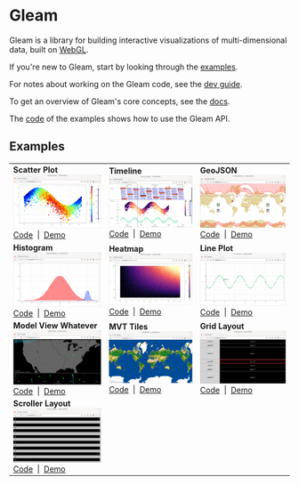 # Gleam

Gleam is a library for building interactive visualizations of multi-dimensional data, built on [WebGL](https://www.khronos.org/webgl/).

If you're new to Gleam, start by looking through the [examples](#examples).

For notes about working on the Gleam code, see the [dev guide](./DEVELOPERS.md).

To get an overview of Gleam's core concepts, see the [docs](./docs/).

The [code](./examples/) of the examples shows how to use the Gleam API.


## Examples
<!--
 To make all columns the same width, the longest line of text in each cell is identical to the longest line of text in every other cell
-->
<table>
<tr>
<td><b>Scatter Plot</b><br><a href="https://metsci.github.io/gleam/examples/scatter/"><img src="./examples/scatter/screenshot.png"></a><br><a href="./examples/scatter/">Code</a>&nbsp;&nbsp;|&nbsp;&nbsp;<a href="https://metsci.github.io/gleam/examples/scatter/">Demo</a>&nbsp;&nbsp;&nbsp;</td>
<td><b>Timeline</b><br><a href="https://metsci.github.io/gleam/examples/timeline/"><img src="./examples/timeline/screenshot.png"></a><br><a href="./examples/timeline/">Code</a>&nbsp;&nbsp;|&nbsp;&nbsp;<a href="https://metsci.github.io/gleam/examples/timeline/">Demo</a>&nbsp;&nbsp;&nbsp;</td>
<td><b>GeoJSON</b><br><a href="https://metsci.github.io/gleam/examples/geojson/"><img src="./examples/geojson/screenshot.png"></a><br><a href="./examples/geojson/">Code</a>&nbsp;&nbsp;|&nbsp;&nbsp;<a href="https://metsci.github.io/gleam/examples/geojson/">Demo</a>&nbsp;&nbsp;&nbsp;</td>
</tr>
<tr>
<td><b>Histogram</b><br><a href="https://metsci.github.io/gleam/examples/histogram/"><img src="./examples/histogram/screenshot.png"></a><br><a href="./examples/histogram/">Code</a>&nbsp;&nbsp;|&nbsp;&nbsp;<a href="https://metsci.github.io/gleam/examples/histogram/">Demo</a>&nbsp;&nbsp;&nbsp;</td>
<td><b>Heatmap</b><br><a href="https://metsci.github.io/gleam/examples/heatmap/"><img src="./examples/heatmap/screenshot.png"></a><br><a href="./examples/heatmap/">Code</a>&nbsp;&nbsp;|&nbsp;&nbsp;<a href="https://metsci.github.io/gleam/examples/heatmap/">Demo</a>&nbsp;&nbsp;&nbsp;</td>
<td><b>Line Plot</b><br><a href="https://metsci.github.io/gleam/examples/line/"><img src="./examples/line/screenshot.png"></a><br><a href="./examples/line/">Code</a>&nbsp;&nbsp;|&nbsp;&nbsp;<a href="https://metsci.github.io/gleam/examples/line/">Demo</a>&nbsp;&nbsp;&nbsp;</td>
</tr>
<tr>
<td><b>Model View Whatever</b><br><a href="https://metsci.github.io/gleam/examples/mvc/"><img src="./examples/mvc/screenshot.png"></a><br><a href="./examples/mvc/">Code</a>&nbsp;&nbsp;|&nbsp;&nbsp;<a href="https://metsci.github.io/gleam/examples/mvc/">Demo</a>&nbsp;&nbsp;&nbsp;</td>
<td><b>MVT Tiles</b><br><a href="https://metsci.github.io/gleam/examples/mvt/"><img src="./examples/mvt/screenshot.png"></a><br><a href="./examples/mvt/">Code</a>&nbsp;&nbsp;|&nbsp;&nbsp;<a href="https://metsci.github.io/gleam/examples/mvt/">Demo</a>&nbsp;&nbsp;&nbsp;</td>
<td><b>Grid Layout</b><br><a href="https://metsci.github.io/gleam/examples/grid/"><img src="./examples/grid/screenshot.png"></a><br><a href="./examples/grid/">Code</a>&nbsp;&nbsp;|&nbsp;&nbsp;<a href="https://metsci.github.io/gleam/examples/grid/">Demo</a>&nbsp;&nbsp;&nbsp;</td>
</tr>
<tr>
<td><b>Scroller Layout</b><br><a href="https://metsci.github.io/gleam/examples/scroller/"><img src="./examples/scroller/screenshot.png"></a><br><a href="./examples/scroller/">Code</a>&nbsp;&nbsp;|&nbsp;&nbsp;<a href="https://metsci.github.io/gleam/examples/scroller/">Demo</a>&nbsp;&nbsp;&nbsp;</td>
<td></td>
<td></td>
</tr>
</table>
